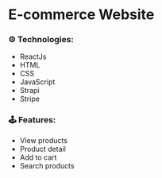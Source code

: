 # E-commerce Website

### ⚙️ Technologies:
- ReactJs
- HTML
- CSS
- JavaScript
- Strapi
- Stripe

### 🕹️ Features:
- View products
- Product detail
- Add to cart
- Search products

